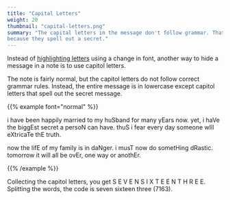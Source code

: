 ```yaml
---
title: "Capital Letters"
weight: 20
thumbnail: "capital-letters.png"
summary: "The capital letters in the message don't follow grammar. That's
because they spell out a secret."
---
```


Instead of [highlighting letters](../highlight-letters) using a change in
font, another way to hide a message in a note is to use capitol letters.

The note is fairly normal, but the capitol letters do not follow correct
grammar rules. Instead, the entire message is in lowercase except capitol
letters that spell out the secret message.

{{% example font="normal" %}}

i have been happily married to my huSband for many yEars now. yet, i haVe
the biggEst secret a persoN can have. thuS i fear every day someone wIll
eXtricaTe thE truth.

now the lifE of my family is in daNger. i musT now do sometHing dRastic.
tomorrow it will all be ovEr, one way or anothEr.

{{% /example %}}

Collecting the capitol letters, you get S E V E N S I X T E E N T H R E E.
Splitting the words, the code is seven sixteen three (7163).
